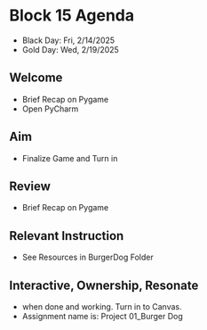 
# Block 15 Agenda
- Black Day: Fri, 2/14/2025
- Gold Day: Wed, 2/19/2025

## Welcome

- Brief Recap on Pygame
- Open PyCharm

## Aim

- Finalize Game and Turn in 

## Review

- Brief Recap on Pygame

## Relevant Instruction

- See Resources in BurgerDog Folder
 

## Interactive, Ownership, Resonate
- when done and working.  Turn in to Canvas.  
- Assignment name is: Project 01_Burger Dog


